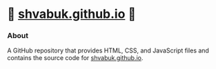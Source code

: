 # :star2: [shvabuk.github.io](https://shvabuk.github.io/) :star2:

### About
A GitHub repository that provides HTML, CSS, and JavaScript files and contains the source code for [shvabuk.github.io](https://shvabuk.github.io/).
